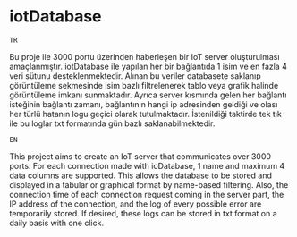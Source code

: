 # iotDatabase

    TR
  Bu proje ile 3000 portu üzerinden haberleşen bir IoT server oluşturulması amaçlanmıştır. iotDatabase ile yapılan her bir bağlantıda 1 isim ve en fazla 4 veri sütunu desteklenmektedir. Alınan bu veriler databasete saklanıp görüntüleme sekmesinde isim bazlı filtrelenerek tablo veya grafik halinde görüntüleme imkanı sunmaktadır. Ayrıca server kısmında gelen her bağlantı isteğinin bağlantı zamanı, bağlantının  hangi ip adresinden geldiği ve olası her türlü hatanın logu geçici olarak tutulmaktadır. İstenildiği taktirde tek tık ile bu loglar txt formatında gün bazlı saklanabilmektedir.

    EN
  This project aims to create an IoT server that communicates over 3000 ports. For each connection made with ioDatabase, 1 name and maximum 4 data columns are supported. This allows the database to be stored and displayed in a tabular or graphical format by name-based filtering. Also, the connection time of each connection request coming in the server part, the IP address of the connection, and the log of every possible error are temporarily stored. If desired, these logs can be stored in txt format on a daily basis with one click.
